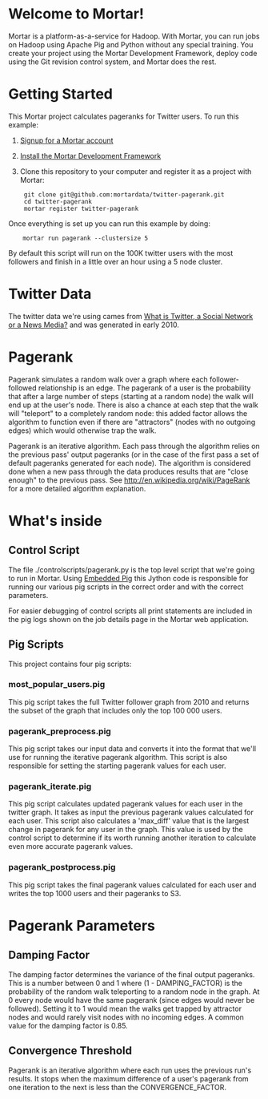 # Welcome to Mortar!

Mortar is a platform-as-a-service for Hadoop.  With Mortar, you can run jobs on Hadoop using Apache Pig and Python without any special training.  You create your project using the Mortar Development Framework, deploy code using the Git revision control system, and Mortar does the rest.

# Getting Started

This Mortar project calculates pageranks for Twitter users.  To run this example:

1. [Signup for a Mortar account](https://app.mortardata.com/signup)
1. [Install the Mortar Development Framework](http://help.mortardata.com/#!/install_mortar_development_framework)
1. Clone this repository to your computer and register it as a project with Mortar:

        git clone git@github.com:mortardata/twitter-pagerank.git
        cd twitter-pagerank
        mortar register twitter-pagerank

Once everything is set up you can run this example by doing:

        mortar run pagerank --clustersize 5

By default this script will run on the 100K twitter users with the most followers and finish in a little over an hour using a 5 node cluster.

# Twitter Data

The twitter data we're using cames from [What is Twitter, a Social Network or a News Media?](http://an.kaist.ac.kr/traces/WWW2010.html) and was generated in early 2010.  

# Pagerank

Pagerank simulates a random walk over a graph where each follower-followed relationship is an edge. The pagerank of a user is the probability that after a large number of steps (starting at a random node) the walk will end up at the user's node. There is also a chance at each step that the walk will "teleport" to a completely random node: this added factor allows the algorithm to function even if there are "attractors" (nodes with no outgoing edges) which would otherwise trap the walk.

Pagerank is an iterative algorithm.  Each pass through the algorithm relies on the previous pass' output pageranks (or in the case of the first pass a set of default pageranks generated for each node).  The algorithm is considered done when a new pass through the data produces results that are "close enough" to the previous pass.  See http://en.wikipedia.org/wiki/PageRank for a more detailed algorithm explanation.

# What's inside

## Control Script

The file ./controlscripts/pagerank.py is the top level script that we're going to run in Mortar.  Using [Embedded Pig](http://help.mortardata.com/reference/pig/embedded_pig) this Jython code is responsible for running our various pig scripts in the correct order and with the correct parameters.

For easier debugging of control scripts all print statements are included in the pig logs shown on the job details page in the Mortar web application.

## Pig Scripts

This project contains four pig scripts:

### most\_popular\_users.pig

This pig script takes the full Twitter follower graph from 2010 and returns the subset of the graph that includes only the top 100 000 users. 

### pagerank\_preprocess.pig

This pig script takes our input data and converts it into the format that we'll use for running the iterative pagerank algorithm.  This script is also responsible for setting the starting pagerank values for each user.

### pagerank\_iterate.pig

This pig script calculates updated pagerank values for each user in the twitter graph.  It takes as input the previous pagerank values calculated for each user.  This script also calculates a 'max\_diff' value that is the largest change in pagerank for any user in the graph.  This value is used by the control script to determine if its worth running another iteration to calculate even more accurate pagerank values.

### pagerank\_postprocess.pig

This pig script takes the final pagerank values calculated for each user and writes the top 1000 users and their pageranks to S3.

# Pagerank Parameters

## Damping Factor

The damping factor determines the variance of the final output pageranks.  This is a number between 0 and 1 where (1 - DAMPING\_FACTOR) is the probability of the random walk teleporting to a random node in the graph. At 0 every node would have the same pagerank (since edges would never be followed).  Setting it to 1 would mean the walks get trapped by attractor nodes and would rarely visit nodes with no incoming edges.  A common value for the damping factor is 0.85.

## Convergence Threshold

Pagerank is an iterative algorithm where each run uses the previous run's results.  It stops when the maximum difference of a user's pagerank from one iteration to the next is less than the CONVERGENCE\_FACTOR.
